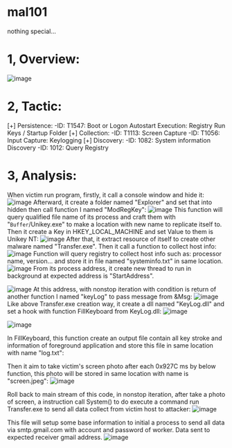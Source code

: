# mal101
nothing special...
# 1, Overview:
![image](https://github.com/KurtShamrock/mal101/assets/95069085/cd215d7f-f97c-420f-aef2-2c4ee04ab96a)

# 2, Tactic:
  [+] Persistence:
  -ID: T1547: Boot or Logon Autostart Execution: Registry Run Keys / Startup Folder
  [+] Collection:
  -ID: T1113: Screen Capture
  -ID: T1056: Input Capture: Keylogging
  [+] Discovery:
  -ID: 1082: System information Discovery
  -ID: 1012: Query Registry
# 3, Analysis:
  When victim run program, firstly, it call a console window and hide it:
  ![image](https://github.com/KurtShamrock/mal101/assets/95069085/8187838a-855c-4e50-84f3-b063d2cd9357)
Afterward, it create a folder named "Explorer" and set that into hidden then call function I named "ModRegKey":
![image](https://github.com/KurtShamrock/mal101/assets/95069085/078b5d83-edcd-4373-8dc9-048512be1bc4)
This function will query qualified file name of its process and craft them with "`Buffer`/Unikey.exe" to make a location with new name to replicate itself to. Then it create a Key in HKEY_LOCAL_MACHINE and set Value to them is Unikey NT:
![image](https://github.com/KurtShamrock/mal101/assets/95069085/147aedaf-69ba-4c13-81fe-04cee26df3e1)
After that, it extract resource of itself to create other malware named "Transfer.exe". Then it call a function to collect host info:
![image](https://github.com/KurtShamrock/mal101/assets/95069085/54218492-83cf-44f3-b20e-d889ef422352)
Function will query registry to collect host info such as: processor name, version... and store it in file named "systeminfo.txt" in same location.
![image](https://github.com/KurtShamrock/mal101/assets/95069085/487eceb8-c9a1-4d31-8d2f-18b8d754d7a1)
From its process address, it create new thread to run in background at expected address is "StartAddress". 

![image](https://github.com/KurtShamrock/mal101/assets/95069085/8a0425aa-81a6-4d67-b1bc-cf938c31ef6c)
At this address, with nonstop iteration with condition is return of another function I named "keyLog" to pass message from &Msg:
![image](https://github.com/KurtShamrock/mal101/assets/95069085/ff20b71d-2c2d-40f5-8138-d16041f1dfad)
Like above Transfer.exe creation way, it create a dll named "KeyLog.dll" and set a hook with function FillKeyboard from KeyLog.dll:
![image](https://github.com/KurtShamrock/mal101/assets/95069085/b2406b21-f40d-4f9e-9b92-a85cf97be614)

![image](https://github.com/KurtShamrock/mal101/assets/95069085/37fa9235-8861-4fbb-bb28-a67be62cd245)

In FillKeyboard, this function create an output file contain all key stroke and information of foreground application and store this file in same location with name "log.txt":

Then it aim to take victim's screen photo after each 0x927C ms by below function, this photo will be stored in same location with name is "screen.jpeg":
![image](https://github.com/KurtShamrock/mal101/assets/95069085/b3ba79cb-259b-4a1d-a7d4-9286e05b14ac)

Roll back to main stream of this code, in nonstop iteration, after take a photo of screen, a instruction call System() to do execute a command run Transfer.exe to send all data collect from victim host to attacker:
![image](https://github.com/KurtShamrock/mal101/assets/95069085/df23a776-4c90-4450-b671-a4cff94996d0)

This file will setup some base information to initial a process to send all data via smtp.gmail.com with account and password of worker. Data sent to expected receiver gmail address.
![image](https://github.com/KurtShamrock/mal101/assets/95069085/1d46b5d6-be4e-4b99-bf71-89f330c0ab17)

